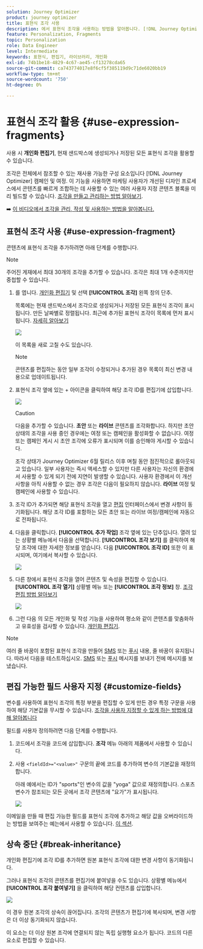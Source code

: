 ```yaml
---
solution: Journey Optimizer
product: journey optimizer
title: 표현식 조각 사용
description: 에서 표현식 조각을 사용하는 방법을 알아봅니다. [!DNL Journey Optimizer] 개인화 편집기.
feature: Personalization, Fragments
topic: Personalization
role: Data Engineer
level: Intermediate
keywords: 표현식, 편집기, 라이브러리, 개인화
exl-id: 74b1be18-4829-4c67-ae45-cf13278cda65
source-git-commit: ca743774017e8f6cf5f385119d9c71de6020bb19
workflow-type: tm+mt
source-wordcount: '750'
ht-degree: 0%

---
```


# 표현식 조각 활용 {#use-expression-fragments}

사용 시 **개인화 편집기**, 현재 샌드박스에 생성되거나 저장된 모든 표현식 조각을 활용할 수 있습니다.

조각은 전체에서 참조할 수 있는 재사용 가능한 구성 요소입니다 [!DNL Journey Optimizer] 캠페인 및 여정. 이 기능을 사용하면 마케팅 사용자가 개선된 디자인 프로세스에서 콘텐츠를 빠르게 조합하는 데 사용할 수 있는 여러 사용자 지정 콘텐츠 블록을 미리 빌드할 수 있습니다. [조각을 만들고 관리하는 방법 알아보기](../content-management/fragments.md).

➡️ [이 비디오에서 조각을 관리, 작성 및 사용하는 방법을 알아봅니다.](../content-management/fragments.md#video-fragments)

## 표현식 조각 사용 {#use-expression-fragment}

콘텐츠에 표현식 조각을 추가하려면 아래 단계를 수행합니다.

>[!NOTE]
>
>주어진 게재에서 최대 30개의 조각을 추가할 수 있습니다. 조각은 최대 1개 수준까지만 중첩할 수 있습니다.

1. 를 엽니다. [개인화 편집기](personalization-build-expressions.md) 및 선택 **[!UICONTROL 조각]** 왼쪽 창의 단추.

   목록에는 현재 샌드박스에서 조각으로 생성되거나 저장된 모든 표현식 조각이 표시됩니다. 만든 날짜별로 정렬됩니다. 최근에 추가된 표현식 조각이 목록에 먼저 표시됩니다. [자세히 알아보기](../content-management/fragments.md#create-expression-fragment)

   ![](assets/expression-fragments-pane.png)

   이 목록을 새로 고칠 수도 있습니다.

   >[!NOTE]
   >
   >콘텐츠를 편집하는 동안 일부 조각이 수정되거나 추가된 경우 목록이 최신 변경 내용으로 업데이트됩니다.

1. 표현식 조각 옆에 있는 + 아이콘을 클릭하여 해당 조각 ID를 편집기에 삽입합니다.

   ![](assets/expression-fragment-add.png)

   >[!CAUTION]
   >
   >다음을 추가할 수 있습니다. **초안** 또는 **라이브** 콘텐츠를 조각화합니다. 하지만 초안 상태의 조각을 사용 중인 경우에는 여정 또는 캠페인을 활성화할 수 없습니다. 여정 또는 캠페인 게시 시 초안 조각에 오류가 표시되며 이를 승인해야 게시할 수 있습니다.
   >
   > 조각 상태가 Journey Optimizer 6월 릴리스 이후 며칠 동안 점진적으로 롤아웃되고 있습니다. 일부 사용자는 즉시 액세스할 수 있지만 다른 사용자는 자신의 환경에서 사용할 수 있게 되기 전에 지연이 발생할 수 있습니다. 사용자 환경에서 이 개선 사항을 아직 사용할 수 없는 경우 조각은 다음이 필요하지 않습니다. **라이브** 여정 및 캠페인에 사용할 수 있습니다.

1. 조각 ID가 추가되면 해당 표현식 조각을 열고 [편집](../content-management/fragments.md#edit-fragments) 인터페이스에서 변경 사항이 동기화됩니다. 해당 조각 ID를 포함하는 모든 초안 또는 라이브 여정/캠페인에 자동으로 전파됩니다.

1. 다음을 클릭합니다. **[!UICONTROL 추가 작업]** 조각 옆에 있는 단추입니다. 열려 있는 상황별 메뉴에서 다음을 선택합니다. **[!UICONTROL 조각 보기]** 를 클릭하여 해당 조각에 대한 자세한 정보를 얻습니다. 다음 **[!UICONTROL 조각 ID]** 또한 이 표시되며, 여기에서 복사할 수 있습니다.

   ![](assets/expression-fragment-view.png)

1. 다른 창에서 표현식 조각을 열어 콘텐츠 및 속성을 편집할 수 있습니다. **[!UICONTROL 조각 열기]** 상황별 메뉴 또는 **[!UICONTROL 조각 정보]** 창. [조각 편집 방법 알아보기](../content-management/fragments.md#edit-fragments)

   ![](assets/expression-fragment-open.png)

1. 그런 다음 의 모든 개인화 및 작성 기능을 사용하여 평소와 같이 콘텐츠를 맞춤화하고 유효성을 검사할 수 있습니다. [개인화 편집기](personalization-build-expressions.md).

>[!NOTE]
>
>여러 줄 바꿈이 포함된 표현식 조각을 만들어 [SMS](../sms/create-sms.md#sms-content) 또는 [푸시](../push/design-push.md) 내용, 줄 바꿈이 유지됩니다. 따라서 다음을 테스트하십시오. [SMS](../sms/send-sms.md) 또는 [푸시](../push/send-push.md) 메시지를 보내기 전에 메시지를 보냈습니다.

## 편집 가능한 필드 사용자 지정 {#customize-fields}

변수를 사용하여 표현식 조각의 특정 부분을 편집할 수 있게 만든 경우 특정 구문을 사용하여 해당 기본값을 무시할 수 있습니다. [조각을 사용자 지정할 수 있게 하는 방법에 대해 알아봅니다](../content-management/customizable-fragments.md)

필드를 사용자 정의하려면 다음 단계를 수행합니다.

1. 코드에서 조각을 코드에 삽입합니다. **조각** 메뉴 아래의 제품에서 사용할 수 있습니다.

1. 사용 `<fieldId>="<value>"` 구문의 끝에 코드를 추가하여 변수의 기본값을 재정의합니다.

   아래 예에서는 ID가 &quot;sports&quot;인 변수의 값을 &quot;yoga&quot; 값으로 재정의합니다. 스포츠 변수가 참조되는 모든 곳에서 조각 콘텐츠에 &quot;요가&quot;가 표시됩니다.

   ![](../content-management/assets/fragment-expression-use.png)

이메일을 만들 때 편집 가능한 필드를 표현식 조각에 추가하고 해당 값을 오버라이드하는 방법을 보여주는 예는에서 사용할 수 있습니다. [이 섹션](../content-management/customizable-fragments.md#example).

## 상속 중단 {#break-inheritance}

개인화 편집기에 조각 ID를 추가하면 원본 표현식 조각에 대한 변경 사항이 동기화됩니다.

그러나 표현식 조각의 콘텐츠를 편집기에 붙여넣을 수도 있습니다. 상황별 메뉴에서 **[!UICONTROL 조각 붙여넣기]** 을 클릭하여 해당 컨텐츠를 삽입합니다.

![](assets/expression-fragment-paste.png)

이 경우 원본 조각의 상속이 끊어집니다. 조각의 콘텐츠가 편집기에 복사되며, 변경 사항은 더 이상 동기화되지 않습니다.

이 요소는 더 이상 원본 조각에 연결되지 않는 독립 실행형 요소가 됩니다. 코드의 다른 요소로 편집할 수 있습니다.

